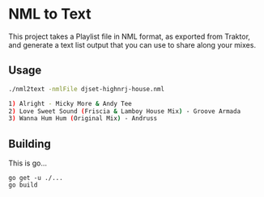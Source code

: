 # NML to Text

This project takes a Playlist file in NML format, as exported from Traktor, and generate a text list output that you can use
to share along your mixes.

## Usage 

```bash
./nml2text -nmlFile djset-highnrj-house.nml

1) Alright - Micky More & Andy Tee
2) Love Sweet Sound (Friscia & Lamboy House Mix) - Groove Armada
3) Wanna Hum Hum (Original Mix) - Andruss
```

## Building

This is go...

```
go get -u ./...
go build
```